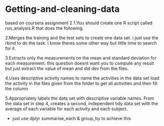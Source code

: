# Getting-and-cleaning-data
based on coursera assignment 2
1.You should create one R script called run_analysis.R that does the following. 

2.Merges the training and the test sets to create one data set.
i just use the rbind to do the task. i know theres some other way but little time to search for it.

3.Extracts only the measurements on the mean and standard deviation for each measurement. 
this question doesnt want you to compute any result but just extract the value of mean and std dev from the files.

4.Uses descriptive activity names to name the activities in the data set
load the activity in the files given from the folder to get all activities and then fill the column 

5.Appropriately labels the data set with descriptive variable names. 
From the data set in step 4, creates a second, independent tidy data set with the average of each variable for each activity and each subject.

* just use dplyr summarise_each & group_by to achieve this
